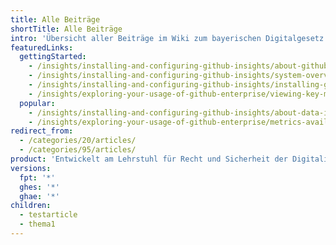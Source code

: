 ```yaml
---
title: Alle Beiträge
shortTitle: Alle Beiträge
intro: 'Übersicht aller Beiträge im Wiki zum bayerischen Digitalgesetz'
featuredLinks:
  gettingStarted:
    - /insights/installing-and-configuring-github-insights/about-github-insights
    - /insights/installing-and-configuring-github-insights/system-overview-for-github-insights
    - /insights/installing-and-configuring-github-insights/installing-github-insights
    - /insights/exploring-your-usage-of-github-enterprise/viewing-key-metrics-and-reports
  popular:
    - /insights/installing-and-configuring-github-insights/about-data-in-github-insights
    - /insights/exploring-your-usage-of-github-enterprise/metrics-available-with-github-insights
redirect_from:
  - /categories/20/articles/
  - /categories/95/articles/
product: 'Entwickelt am Lehrstuhl für Recht und Sicherheit der Digitalisierung (TUM) in Zusammenarbeit mit Studierenden der Hochschule für Politik München (TUM)'
versions:
  fpt: '*'
  ghes: '*'
  ghae: '*'
children:
  - testarticle
  - thema1
---
```


